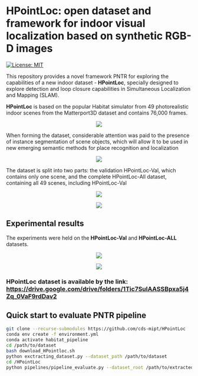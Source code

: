 # HPointLoc: open dataset and framework for indoor visual localization based on synthetic RGB-D images
[![License: MIT](https://img.shields.io/badge/License-MIT-yellow.svg)](https://opensource.org/licenses/MIT)

This repository provides a novel framework PNTR for exploring the capabilities of a new indoor dataset - **HPointLoc**, specially designed to explore detection and loop closure capabilities in Simultaneous Localization and Mapping (SLAM).
<!--  ```bibtex
 HPointLoc: open dataset and framework for indoor visual localizationbased on synthetic RGB-D images*
 ``` -->

**HPointLoc** is based on the popular Habitat simulator from 49 photorealistic indoor scenes from the Matterport3D dataset and contains 76,000 frames.
<p align="center">
  <img src="https://user-images.githubusercontent.com/68793107/130797278-615f72c7-0528-4eff-af95-a7e07bf1fea3.png" />
</p> 

When forming the dataset, considerable attention was paid to the presence of instance segmentation of scene objects, which will allow it to be used in new emerging semantic methods for place recognition and localization
<p align="center">
  <img src="https://user-images.githubusercontent.com/68793107/130794869-ea0388e6-f19c-4c83-989a-64d79622db2a.png" />
</p>

The dataset is split into two parts: the validation HPointLoc-Val, which contains only one scene, and the complete HPointLoc-All dataset, containing all 49 scenes, including HPointLoc-Val
<p align="center">
  <img src="https://user-images.githubusercontent.com/68793107/130804077-ac2665fe-0f1f-4229-9486-af7c0e0a762e.png" />
</p>
<p align="center">
  <img src="https://user-images.githubusercontent.com/68793107/130805029-d76ce041-10a4-47c4-91dd-52a50908ff39.png" />
</p>

## Experimental results

The experiments were held on the **HPointLoc-Val** and **HPointLoc-ALL** datasets.
<p align="center">
  <img src="https://user-images.githubusercontent.com/68793107/130799354-25caaa4e-2156-432e-80df-b6a2becbe8ba.png" />
</p>

<p align="center">
  <img src="https://user-images.githubusercontent.com/68793107/130799671-c938881b-faf6-435a-8aea-c3ae006e76a0.png" />
</p>


<!-- The image retrieval problem on **HPointLoc-Val** dataset (NetVLAD case)

<p align="center">
  <img src="https://user-images.githubusercontent.com/68793107/130798397-4c4eea5a-1b55-4a0a-9f99-7d498c7b8dfc.png" />
</p> -->

### **HPointLoc** dataset is available by the link: https://drive.google.com/drive/folders/1Tic7SuIAASSBpxa5j4Zq_0VaF9rdDav2

## Quick start to evaluate PNTR pipeline

```bash
git clone --recurse-submodules https://github.com/cds-mipt/HPointLoc
conda env create -f environment.yml
conda activate habitat_pipeline 
cd /path/to/dataset
bash download_HPointloc.sh
python exctracting_dataset.py --dataset_path /path/to/dataset
cd /HPointLoc
python pipelines/pipeline_evaluate.py --dataset_root /path/to/extracted_dataset --image-retrieval patchnetvlad --keypoints-matching superpoint_superglue --optimizer-cloud teaser
```

